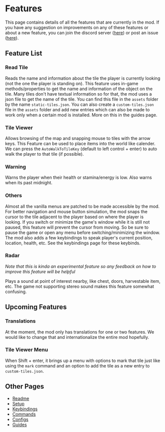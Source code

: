 # Features

This page contains details of all the features that are currently in the mod.
If you have any suggestion on improvements on any of these features or about a new feature, you can join the discord server ([here](https://discord.gg/yQjjsDqWQX)) or post an issue ([here](https://github.com/khanshoaib3/stardew-access/issues)).

## Feature List

### Read Tile

Reads the name and information about the tile the player is currently looking (not the one the player is standing on).
This feature uses in-game methods/properties to get the name and information of the object on the tile.
Many tiles don't have textual information so for that, the mod uses a json file to get the name of the tile.
You can find this file in the `assets` folder by the name `static-tiles.json`.
You can also create a `custom-tiles.json` file in the `assets` folder and add new entries which can also be made to work only when a certain mod is installed.
More on this in the guides page.

### Tile Viewer

Allows browsing of the map and snapping mouse to tiles with the arrow keys.
This Feature can be used to place items into the world like calender.
We can press the `AutoWalkToTileKey` (default to left control + enter) to auto walk the player to that tile (if possible).

### Warning

Warns the player when their health or stamina/energy is low.
Also warns when its past midnight.

### Others

Almost all the vanilla menus are patched to be made accessible by the mod.
For better navigation and mouse button simulation, the mod snaps the cursor to the tile adjacent to the player based on where the player is looking.
If you switch or minimize the game's window while it is still not paused, this feature will prevent the cursor from moving.
So be sure to pause the game or open any menu before switching/minimizing the window.
The mod also adds a few keybindings to speak player's current position, location, health, etc.
See the keybindings page for these keybinds.

### Radar

_Note that this is kinda an experimental feature so any feedback on how to improve this feature will be helpful_

Plays a sound at point of interest nearby, like chest, doors, harvestable item, etc.
The game not supporting stereo sound makes this feature somewhat confusing.

## Upcoming Features

### Translations

At the moment, the mod only has translations for one or two features.
We would like to change that and internationalize the entire mod hopefully.

### Tile Viewer Menu

When Shift + enter, it brings up a menu with options to mark that tile just like using the `mark` command and an option to add the tile as a new entry to `custom-tiles.json`.

## Other Pages

- [Readme](README.md)
- [Setup](setup.md)
- [Keybindings](keybindings.md)
- [Commands](commands.md)
- [Configs](config.md)
- [Guides](guides.md)
